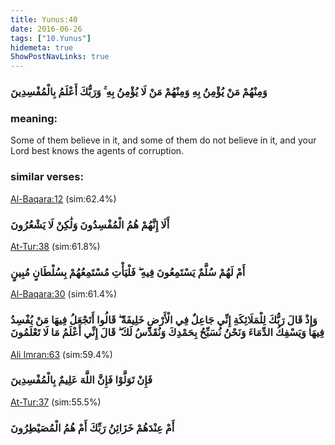 ```yaml
---
title: Yunus:40
date: 2016-06-26
tags: ["10.Yunus"]
hidemeta: true 
ShowPostNavLinks: true 
---
```

### وَمِنْهُمْ مَنْ يُؤْمِنُ بِهِ وَمِنْهُمْ مَنْ لَا يُؤْمِنُ بِهِ ۚ وَرَبُّكَ أَعْلَمُ بِالْمُفْسِدِينَ
### meaning: 
Some of them believe in it, and some of them do not believe in it, and your Lord best knows the agents of corruption.
### similar verses: 

[Al-Baqara:12](/2/12) (sim:62.4%)

### أَلَا إِنَّهُمْ هُمُ الْمُفْسِدُونَ وَلَٰكِنْ لَا يَشْعُرُونَ

[At-Tur:38](/52/38) (sim:61.8%)

### أَمْ لَهُمْ سُلَّمٌ يَسْتَمِعُونَ فِيهِ ۖ فَلْيَأْتِ مُسْتَمِعُهُمْ بِسُلْطَانٍ مُبِينٍ

[Al-Baqara:30](/2/30) (sim:61.4%)

### وَإِذْ قَالَ رَبُّكَ لِلْمَلَائِكَةِ إِنِّي جَاعِلٌ فِي الْأَرْضِ خَلِيفَةً ۖ قَالُوا أَتَجْعَلُ فِيهَا مَنْ يُفْسِدُ فِيهَا وَيَسْفِكُ الدِّمَاءَ وَنَحْنُ نُسَبِّحُ بِحَمْدِكَ وَنُقَدِّسُ لَكَ ۖ قَالَ إِنِّي أَعْلَمُ مَا لَا تَعْلَمُونَ

[Ali Imran:63](/3/63) (sim:59.4%)

### فَإِنْ تَوَلَّوْا فَإِنَّ اللَّهَ عَلِيمٌ بِالْمُفْسِدِينَ

[At-Tur:37](/52/37) (sim:55.5%)

### أَمْ عِنْدَهُمْ خَزَائِنُ رَبِّكَ أَمْ هُمُ الْمُصَيْطِرُونَ
